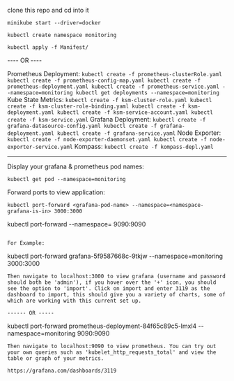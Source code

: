 clone this repo and cd into it
```
minikube start --driver=docker
```
```
kubectl create namespace monitoring
```
```
kubectl apply -f Manifest/
```


---- OR ----

  Prometheus Deployment:
    ```
    kubectl create -f prometheus-clusterRole.yaml
    kubectl create -f prometheus-config-map.yaml
    kubectl create -f prometheus-deployment.yaml
    kubectl create -f prometheus-service.yaml --namespace=monitoring
    kubectl get deployments --namespace=monitoring
    ```
  Kube State Metrics:
    ```
    kubectl create -f ksm-cluster-role.yaml
    kubectl create -f ksm-cluster-role-binding.yaml
    kubectl create -f ksm-deployment.yaml
    kubectl create -f ksm-service-account.yaml
    kubectl create -f ksm-service.yaml
    ```
  Grafana Deployment:
    ```
    kubectl create -f grafana-datasource-config.yaml
    kubectl create -f grafana-deployment.yaml
    kubectl create -f grafana-service.yaml
    ```
  Node Exporter:
    ```
    kubectl create -f node-exporter-daemonset.yaml
    kubectl create -f node-exporter-service.yaml
    ```
  Kompass:
    ```
    kubectl create -f kompass-depl.yaml
    ```
_______________

Display your grafana & prometheus pod names:
  ```
  kubectl get pod --namespace=monitoring
  ```

Forward ports to view application:
  ```
  kubectl port-forward <grafana-pod-name> --namespace=<namespace-grafana-is-in> 3000:3000
  ```
  kubectl port-forward <prometheus-pod-name> --namespace=<namespace-prometheus-is-in> 9090:9090
  ```

For Example:
  ```
  kubectl port-forward grafana-5f9587668c-9tkjw --namespace=monitoring 3000:3000
  ```
  Then navigate to localhost:3000 to view grafana (username and password should both be 'admin'), if you hover over the '+' icon, you should see the option to 'import'. Click on import and enter 3119 as the dashboard to import, this should give you a variety of charts, some of which are working with this current set up.

  ------ OR -----
  ```
  kubectl port-forward prometheus-deployment-84f65c89c5-lmxl4 --namespace=monitoring 9090:9090
  ```
  Then navigate to localhost:9090 to view prometheus. You can try out your own queries such as 'kubelet_http_requests_total' and view the table or graph of your metrics.

https://grafana.com/dashboards/3119